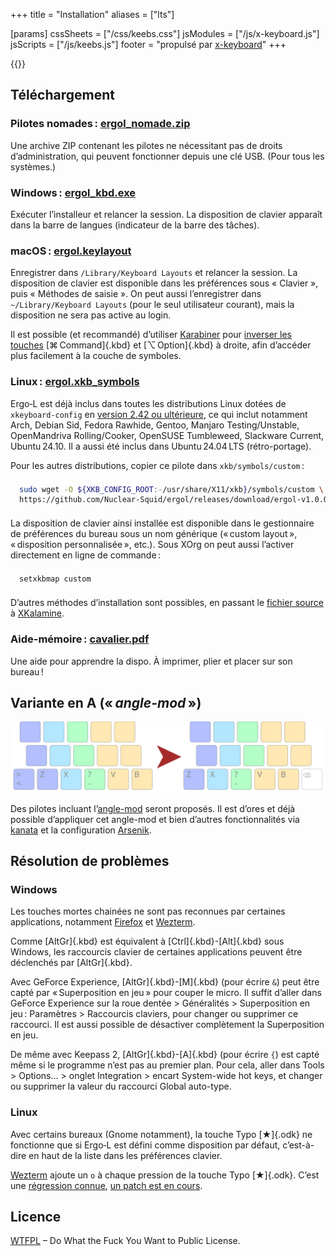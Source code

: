 +++
title = "Installation"
aliases = ["lts"]

[params]
cssSheets = ["/css/keebs.css"]
jsModules = ["/js/x-keyboard.js"]
jsScripts = ["/js/keebs.js"]
footer = "propulsé par [x-keyboard](https://onedeadkey.github.io/x-keyboard)"
+++


<style>
  dt { font-weight: bold; }
  dd p { margin: 0.2em 0; }
  code { font-family: monospace; }
  pre { background-color: #6684; padding: 0.5em 1em; }
  pre code { background-color: transparent; font-weight: normal; }
</style>

{{<x-keyboard name="Ergo‑L" data="ergol" class="odk">}}


Téléchargement
--------------------------------------------------------------------------------

### Pilotes nomades : [ergol_nomade.zip][]

Une archive ZIP contenant les pilotes ne nécessitant pas de droits
d’administration, qui peuvent fonctionner depuis une clé USB. (Pour tous les
systèmes.)

### Windows : [ergol_kbd.exe][]

Exécuter l’installeur et relancer la session. La disposition de clavier
apparaît dans la barre de langues (indicateur de la barre des tâches).

### macOS : [ergol.keylayout][]

Enregistrer dans `/Library/Keyboard Layouts` et relancer la session.
La disposition de clavier est disponible dans les préférences sous
« Clavier », puis « Méthodes de saisie ».
On peut aussi l’enregistrer dans `~/Library/Keyboard Layouts`
(pour le seul utilisateur courant), mais la disposition ne sera pas
active au login.

Il est possible (et recommandé) d’utiliser [Karabiner][]
pour [inverser les touches](karabiner_settings.png) [⌘ Command]{.kbd}
et [⌥ Option]{.kbd} à droite, afin d’accéder plus facilement à la couche
de symboles.

### Linux : [ergol.xkb_symbols][]

Ergo‑L est déjà inclus dans toutes les distributions Linux dotées de `xkeyboard-config`
en [version 2.42 ou ultérieure](https://repology.org/project/xkeyboard-config/badges),
ce qui inclut notamment Arch, Debian Sid, Fedora Rawhide, Gentoo, Manjaro
Testing/Unstable, OpenMandriva Rolling/Cooker, OpenSUSE Tumbleweed, Slackware
Current, Ubuntu 24.10.
Il a aussi été inclus dans Ubuntu 24.04 LTS (rétro-portage).

Pour les autres distributions, copier ce pilote dans `xkb/symbols/custom` :

```bash
sudo wget -O ${XKB_CONFIG_ROOT:-/usr/share/X11/xkb}/symbols/custom \
https://github.com/Nuclear-Squid/ergol/releases/download/ergol-v1.0.0/ergol.xkb_symbols
```

La disposition de clavier ainsi installée est disponible dans le gestionnaire de
préférences du bureau sous un nom générique (« custom layout », « disposition
personnalisée », etc.). Sous XOrg on peut aussi l’activer directement en ligne
de commande :

```bash
setxkbmap custom
```

D’autres méthodes d’installation sont possibles, en passant le [fichier
source][] à [XKalamine][].

### Aide-mémoire : [cavalier.pdf][]

Une aide pour apprendre la dispo. À imprimer, plier et placer sur son bureau !


Variante en A (« <i lang="en">angle-mod</i> »)
--------------------------------------------------------------------------------

![](angle_mod.svg)

Des pilotes incluant l’[angle-mod][] seront proposés. Il est d’ores et déjà
possible d’appliquer cet angle-mod et bien d’autres fonctionnalités via
[kanata][] et la configuration [Arsenik][].


Résolution de problèmes
--------------------------------------------------------------------------------

### Windows

Les touches mortes chainées ne sont pas reconnues par certaines applications,
notamment [Firefox][firefox-cdk] et [Wezterm][wezterm-cdk].

Comme [AltGr]{.kbd} est équivalent à [Ctrl]{.kbd}-[Alt]{.kbd} sous Windows, les
raccourcis clavier de certaines applications peuvent être déclenchés par
[AltGr]{.kbd}.

Avec GeForce Experience, [AltGr]{.kbd}-[M]{.kbd} (pour écrire `&`) peut être
capté par « Superposition en jeu » pour couper le micro.
Il suffit d’aller dans GeForce Experience sur la roue dentée > Généralités >
Superposition en jeu : Paramètres > Raccourcis claviers, pour changer ou
supprimer ce raccourci. Il est aussi possible de désactiver complètement la
Superposition en jeu.

De même avec Keepass 2, [AltGr]{.kbd}-[A]{.kbd} (pour écrire `{`) est capté même si
le programme n’est pas au premier plan. Pour cela, aller dans Tools > Options… >
onglet Integration > encart System-wide hot keys, et changer ou supprimer la
valeur du raccourci Global auto-type.

### Linux

Avec certains bureaux (Gnome notamment), la touche Typo [★]{.odk} ne fonctionne
que si Ergo‑L est défini comme disposition par défaut, c’est-à-dire en haut de
la liste dans les préférences clavier.

[Wezterm][] ajoute un `o` à chaque pression de la touche Typo [★]{.odk}. C’est une
[régression connue][wezterm-bug], [un patch est en cours][wezterm-patch].


Licence
--------------------------------------------------------------------------------

[WTFPL](http://wtfpl.net/) – Do What the Fuck You Want to Public License.


[fichier source]:    /layouts/ergol.toml
[cavalier.pdf]:      cavalier.pdf
[ergol_nomade.zip]:  https://github.com/Nuclear-Squid/ergol/releases/download/ergol-v1.0.0/ergol_nomade.zip
[ergol_kbd.exe]:     https://github.com/Nuclear-Squid/ergol/releases/download/ergol-v1.0.0/ergol_kbd.exe
[ergol.keylayout]:   https://github.com/Nuclear-Squid/ergol/releases/download/ergol-v1.0.0/ergol.keylayout
[ergol.xkb_symbols]: https://github.com/Nuclear-Squid/ergol/releases/download/ergol-v1.0.0/ergol.xkb_symbols
[XKalamine]:         https://github.com/OneDeadKey/kalamine#xkalamine
[Karabiner]:         https://karabiner-elements.pqrs.org

[Arsenik]:           /claviers/arsenik/
[kanata]:            https://github.com/jtroo/kanata
[angle-mod]:         https://colemakmods.github.io/ergonomic-mods/angle.html

[firefox-cdk]:       https://bugzilla.mozilla.org/show_bug.cgi?id=1910287
[wezterm]:           https://github.com/wez/wezterm/
[wezterm-cdk]:       https://github.com/wez/wezterm/issues/5866
[wezterm-bug]:       https://github.com/wez/wezterm/commit/b8d93edce6267b09d8926f13de9620ad1ae5ea1f
[wezterm-patch]:     https://github.com/wez/wezterm/pull/4991

